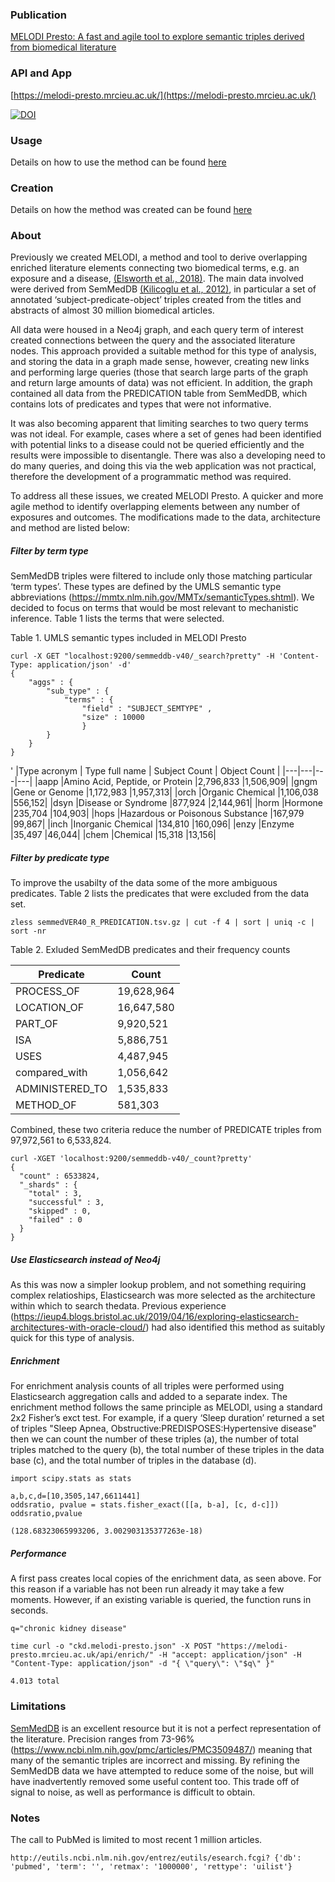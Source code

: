 ### Publication

[MELODI Presto: A fast and agile tool to explore semantic triples derived from biomedical literature](https://academic.oup.com/bioinformatics/advance-article/doi/10.1093/bioinformatics/btaa726/5893950)

### API and App

[https://melodi-presto.mrcieu.ac.uk/](https://melodi-presto.mrcieu.ac.uk/)

[![DOI](https://zenodo.org/badge/259267887.svg)](https://zenodo.org/badge/latestdoi/259267887)

### Usage

Details on how to use the method can be found [here](Usage.md)

### Creation

Details on how the method was created can be found [here](create/Creation.md)

### About

Previously we created MELODI, a method and tool to derive overlapping enriched literature elements connecting two biomedical terms, e.g. an exposure and a disease, [(Elsworth et al., 2018)](https://doi.org/10.1093/ije/dyx251). The main data involved were derived from SemMedDB [(Kilicoglu et al., 2012)](https://academic.oup.com/bioinformatics/article/28/23/3158/195282), in particular a set of annotated ‘subject-predicate-object’ triples created from the titles and abstracts of almost 30 million biomedical articles. 

All data were housed in a Neo4j graph, and each query term of interest created connections between the query and the associated literature nodes. This approach provided a suitable method for this type of analysis, and storing the data in a graph made sense, however, creating new links and performing large queries (those that search large parts of the graph and return large amounts of data) was not efficient. In addition, the graph contained all data from the PREDICATION table from SemMedDB, which contains lots of predicates and types that were not informative. 

It was also becoming apparent that limiting searches to two query terms was not ideal. For example, cases where a set of genes had been identified with potential links to a disease could not be queried efficiently and the results were impossible to disentangle. There was also a developing need to do many queries, and doing this via the web application was not practical, therefore the development of a programmatic method was required.

To address all these issues, we created MELODI Presto. A quicker and more agile method to identify overlapping elements between any number of exposures and outcomes. The modifications made to the data, architecture and method are listed below:

##### Filter by term type

SemMedDB triples were filtered to include only those matching particular ‘term types’. These types are defined by the UMLS semantic type abbreviations (https://mmtx.nlm.nih.gov/MMTx/semanticTypes.shtml). We decided to focus on terms that would be most relevant to mechanistic inference. Table 1 lists the terms that were selected.

Table 1. UMLS semantic types included in MELODI Presto 

```
curl -X GET "localhost:9200/semmeddb-v40/_search?pretty" -H 'Content-Type: application/json' -d'
{
    "aggs" : {
        "sub_type" : {
            "terms" : { 
                "field" : "SUBJECT_SEMTYPE" ,
                "size" : 10000
                }
        }
    }
}
```

'
|Type acronym | Type full name	| Subject Count	| Object Count |
|---|---|---|---|
|aapp	|Amino Acid, Peptide, or Protein	|2,796,833	|1,506,909|
|gngm	|Gene or Genome	|1,172,983	|1,957,313|
|orch	|Organic Chemical	|1,106,038	|556,152|
|dsyn	|Disease or Syndrome	|877,924	|2,144,961|
|horm	|Hormone	|235,704	|104,903|
|hops	|Hazardous or Poisonous Substance	|167,979	|99,867|
|inch	|Inorganic Chemical	|134,810	|160,096|
|enzy	|Enzyme	|35,497	|46,044|
|chem	|Chemical	|15,318	|13,156|


##### Filter by predicate type

To improve the usabilty of the data some of the more ambiguous predicates. Table 2 lists the predicates that were excluded from the data set.

```
zless semmedVER40_R_PREDICATION.tsv.gz | cut -f 4 | sort | uniq -c | sort -nr
```

Table 2. Exluded SemMedDB predicates and their frequency counts

|Predicate	|Count|
|---|---|
| PROCESS_OF | 19,628,964 |
| LOCATION_OF |	16,647,580 |
| PART_OF |	9,920,521 |
| ISA |	5,886,751 |
| USES |	4,487,945 |
| compared_with |	1,056,642 |
| ADMINISTERED_TO	| 1,535,833 |
| METHOD_OF	| 581,303 |

Combined, these two criteria reduce the number of PREDICATE triples from 97,972,561 to 6,533,824.

```
curl -XGET 'localhost:9200/semmeddb-v40/_count?pretty'
{
  "count" : 6533824,
  "_shards" : {
    "total" : 3,
    "successful" : 3,
    "skipped" : 0,
    "failed" : 0
  }
}
```


##### Use Elasticsearch instead of Neo4j

As this was now a simpler lookup problem, and not something requiring complex relatioships, Elasticsearch was more selected as the architecture within which to search thedata. Previous experience (https://ieup4.blogs.bristol.ac.uk/2019/04/16/exploring-elasticsearch-architectures-with-oracle-cloud/) had also identified this method as suitably quick for this type of analysis. 
    
##### Enrichment

For enrichment analysis counts of all triples were performed using Elasticsearch aggregation calls and added to a separate index. The enrichment method follows the same principle as MELODI, using a standard 2x2 Fisher’s exct test. For example, if a query ‘Sleep duration’ returned a set of triples "Sleep Apnea, Obstructive:PREDISPOSES:Hypertensive disease" then we can count the number of these triples (a), the number of total triples matched to the query (b), the total number of these triples in the data base (c), and the total number of triples in the database (d).

```
import scipy.stats as stats

a,b,c,d=[10,3505,147,6611441]
oddsratio, pvalue = stats.fisher_exact([[a, b-a], [c, d-c]])
oddsratio,pvalue

(128.68323065993206, 3.002903135377263e-18)
```

##### Performance

A first pass creates local copies of the enrichment data, as seen above. For this reason if a variable has not been run already it may take a few moments. However, if an existing variable is queried, the function runs in seconds.

```
q="chronic kidney disease"

time curl -o "ckd.melodi-presto.json" -X POST "https://melodi-presto.mrcieu.ac.uk/api/enrich/" -H "accept: application/json" -H "Content-Type: application/json" -d "{ \"query\": \"$q\" }"

4.013 total
```


### Limitations

[SemMedDB](https://ii.nlm.nih.gov/SemRep_SemMedDB_SKR/SemMedDB/SemMedDB_download.shtml) is an excellent resource but it is not a perfect representation of the literature. Precision ranges from 73-96% (https://www.ncbi.nlm.nih.gov/pmc/articles/PMC3509487/) meaning that many of the semantic triples are incorrect and missing. By refining the SemMedDB data we have attempted to reduce some of the noise, but will have inadvertently removed some useful content too. This trade off of signal to noise, as well as performance is difficult to obtain.
 
### Notes

The call to PubMed is limited to most recent 1 million articles. 

```
http://eutils.ncbi.nlm.nih.gov/entrez/eutils/esearch.fcgi? {'db': 'pubmed', 'term': '', 'retmax': '1000000', 'rettype': 'uilist'}
```
